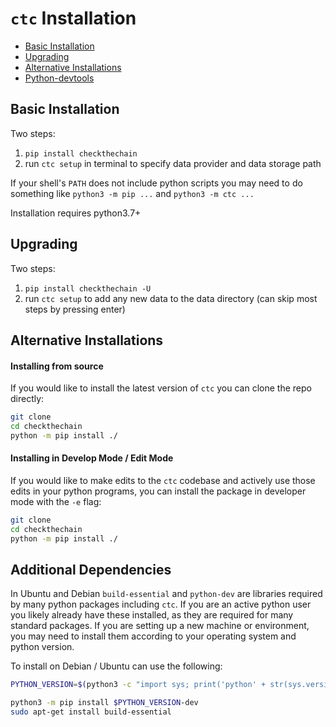 # `ctc` Installation

- [Basic Installation](#basic-installation)
- [Upgrading](#upgrading)
- [Alternative Installations](#alternative-installations)
- [Python-devtools](#additional-dependencies)


## Basic Installation

Two steps:
1. `pip install checkthechain`
2. run `ctc setup` in terminal to specify data provider and data storage path

If your shell's `PATH` does not include python scripts you may need to do something like `python3 -m pip ...` and `python3 -m ctc ...`

Installation requires python3.7+


## Upgrading

Two steps:
1. `pip install checkthechain -U`
2. run `ctc setup` to add any new data to the data directory (can skip most steps by pressing enter)


## Alternative Installations

#### Installing from source

If you would like to install the latest version of `ctc` you can clone the repo directly:

```bash
git clone 
cd checkthechain
python -m pip install ./
```

#### Installing in Develop Mode / Edit Mode

If you would like to make edits to the `ctc` codebase and actively use those edits in your python programs, you can install the package in developer mode with the `-e` flag:

```bash
git clone 
cd checkthechain
python -m pip install ./
```


## Additional Dependencies

In Ubuntu and Debian `build-essential` and `python-dev` are libraries required by many python packages including `ctc`. If you are an active python user you likely already have these installed, as they are required for many standard packages. If you are setting up a new machine or environment, you may need to install them according to your operating system and python version.

To install on Debian / Ubuntu can use the following:

```bash
PYTHON_VERSION=$(python3 -c "import sys; print('python' + str(sys.version_info.major) + '.' + str(sys.version_info.minor))")

python3 -m pip install $PYTHON_VERSION-dev
sudo apt-get install build-essential
```

